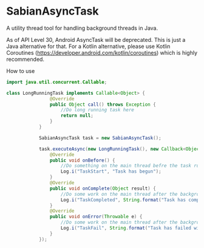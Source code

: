 # SabianAsyncTask
A utility thread tool for handling background threads in Java. 

As of API Level 30, Android AsyncTask will be deprecated. This is just a Java alternative for that. For a Kotlin alternative, please use Kotlin Coroutines (https://developer.android.com/kotlin/coroutines) which is highly recommended. 

How to use

```java
import java.util.concurrent.Callable;

class LongRunningTask implements Callable<Object> {
                @Override
                public Object call() throws Exception {
                    //Do long running task here
                    return null;
                }
            }

            SabianAsyncTask task = new SabianAsyncTask();

            task.executeAsync(new LongRunningTask(), new Callback<Object>() {
                @Override
                public void onBefore() {
                    //Do something on the main thread befre the task runs e.g Show progress
                    Log.i("TaskStart", "Task has begun");
                }
                @Override
                public void onComplete(Object result) {
                    //Do some work on the main thread after the background thread completes
                    Log.i("TaskCompleted", String.format("Task has completed with result %s", result.toString());
                }
                @Override
                public void onError(Throwable e) {
                    //Do some work on the main thread after the background thread fails or throws an exception
                    Log.i("TaskFail", String.format("Task has failed with error %s", e.getMessage());
                }
            });
```

